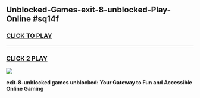 
## Unblocked-Games-exit-8-unblocked-Play-Online #sq14f
<h3>
<a href="https://news.freeplayer.one?title=exit-8-unblocked&ref=3">CLICK TO PLAY</a></h3>
<hr>

<h3>
<a href="https://news.freeplayer.one?title=exit-8-unblocked&ref=3">CLICK 2 PLAY</a>
  
</h3>

<a href="https://news.freeplayer.one?title=exit-8-unblocked&ref=3"><img src="https://clearcache.store/games.png"></a>


**exit-8-unblocked games unblocked: Your Gateway to Fun and Accessible Online Gaming**

